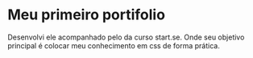 # Meu primeiro portifolio

Desenvolvi ele acompanhado pelo da curso start.se. Onde seu objetivo principal é colocar meu conhecimento em css de forma prática. 
